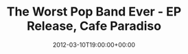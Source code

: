 ---
templateKey: event
guid: 0896f2d9-6eab-11ea-99c5-002590d1d1b0
date: 2012-03-10T19:00:00+00:00
eventTime: '7pm'
title: The Worst Pop Band Ever - EP Release, Cafe Paradiso
artist: The Worst Pop Band Ever - EP Release
city: Ottawa
venue: Cafe Paradiso
group: The Worst Pop Band Ever
guests: Adrean Farrugia, LEO37, Drew Birston, Chris Gale, Tim Shia
---